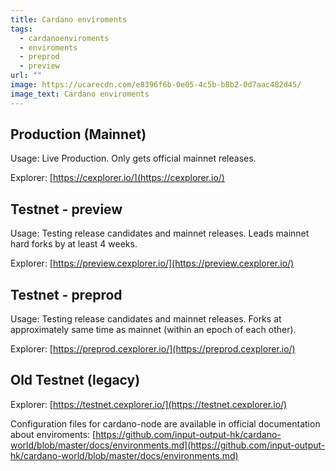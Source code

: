 ```yaml
---
title: Cardano enviroments
tags:
  - cardanoenviroments
  - enviroments
  - preprod
  - preview
url: ""
image: https://ucarecdn.com/e8396f6b-0e05-4c5b-b8b2-0d7aac482d45/
image_text: Cardano enviroments
---
```


## Production (Mainnet)

Usage: Live Production. Only gets official mainnet releases.

Explorer: [https://cexplorer.io/](https://cexplorer.io/)

## Testnet - preview

Usage: Testing release candidates and mainnet releases. Leads mainnet hard forks by at least 4 weeks.

Explorer: [https://preview.cexplorer.io/](https://preview.cexplorer.io/)

## Testnet - preprod

Usage: Testing release candidates and mainnet releases. Forks at approximately same time as mainnet (within an epoch of each other).

Explorer: [https://preprod.cexplorer.io/](https://preprod.cexplorer.io/)

## Old Testnet (legacy)

Explorer: [https://testnet.cexplorer.io/](https://testnet.cexplorer.io/)

Configuration files for cardano-node are available in official documentation about enviroments: [https://github.com/input-output-hk/cardano-world/blob/master/docs/environments.md](https://github.com/input-output-hk/cardano-world/blob/master/docs/environments.md)

